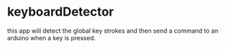 # keyboardDetector
this app will detect the global key strokes and then send a command to an arduino when a key is pressed.
